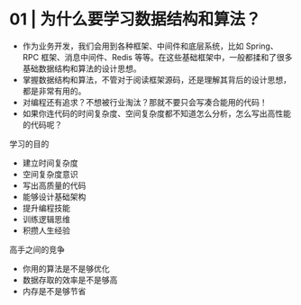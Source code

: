 # 01 | 为什么要学习数据结构和算法？

* 作为业务开发，我们会用到各种框架、中间件和底层系统，比如 Spring、RPC 框架、消息中间件、Redis 等等。在这些基础框架中，一般都揉和了很多基础数据结构和算法的设计思想。
* 掌握数据结构和算法，不管对于阅读框架源码，还是理解其背后的设计思想，都是非常有用的。
* 对编程还有追求？不想被行业淘汰？那就不要只会写凑合能用的代码！
* 如果你连代码的时间复杂度、空间复杂度都不知道怎么分析，怎么写出高性能的代码呢？

学习的目的
* 建立时间复杂度
* 空间复杂度意识
* 写出高质量的代码
* 能够设计基础架构
* 提升编程技能
* 训练逻辑思维
* 积攒人生经验

高手之间的竞争

* 你用的算法是不是够优化
* 数据存取的效率是不是够高
* 内存是不是够节省
